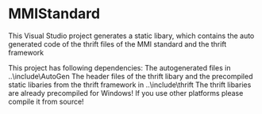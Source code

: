 # MMIStandard

This Visual Studio project generates a static libary, which contains the auto generated code of the thrift files of the MMI standard and the thrift framework

This project has following dependencies:
The autogenerated files in ..\include\AutoGen
The header files of the thrift libary and the precompiled static libaries from the thrift framework in ..\include\thrift
The thrift libaries are already precompiled for Windows! If you use other platforms please compile it from source!